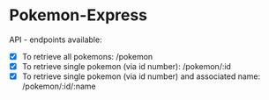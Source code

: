 # Pokemon-Express

API - endpoints available:

- [x] To retrieve all pokemons: /pokemon
- [x] To retrieve single pokemon (via id number): /pokemon/:id
- [x] To retrieve single pokemon (via id number) and associated name: /pokemon/:id/:name

